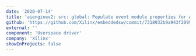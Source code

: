 ```yaml
---
date: '2020-07-14'
title: 'aienginev2: src: global: Populate event module properties for AIEML'
github: 'https://github.com/Xilinx/embeddedsw/commit/7318932b9a943f2099fd26d522f2dffecbe33984'
external: ''
component: 'Userspace driver'
company: 'Xilinx'
showInProjects: false
---
```

